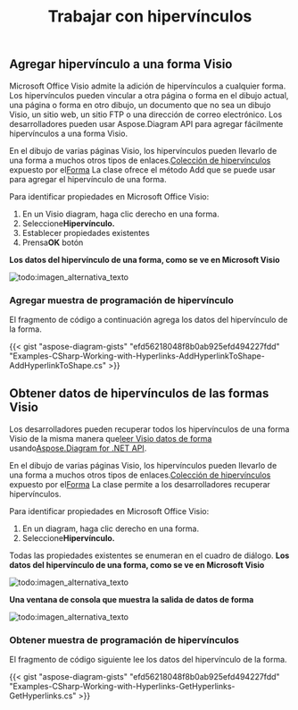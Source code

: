 ﻿---
title: Trabajar con hipervínculos
type: docs
weight: 160
url: /es/net/working-with-hyperlinks/
description: Esta sección explica cómo agregar u obtener un hipervínculo en una forma Visio con Aspose.Diagram.
---
## **Agregar hipervínculo a una forma Visio**
Microsoft Office Visio admite la adición de hipervínculos a cualquier forma. Los hipervínculos pueden vincular a otra página o forma en el dibujo actual, una página o forma en otro dibujo, un documento que no sea un dibujo Visio, un sitio web, un sitio FTP o una dirección de correo electrónico. Los desarrolladores pueden usar Aspose.Diagram API para agregar fácilmente hipervínculos a una forma Visio.

 En el dibujo de varias páginas Visio, los hipervínculos pueden llevarlo de una forma a muchos otros tipos de enlaces.[Colección de hipervínculos](http://www.aspose.com/api/net/diagram/aspose.diagram/hyperlinkcollection) expuesto por el[Forma](http://www.aspose.com/api/net/diagram/aspose.diagram/shape) La clase ofrece el método Add que se puede usar para agregar el hipervínculo de una forma.

Para identificar propiedades en Microsoft Office Visio:

1. En un Visio diagram, haga clic derecho en una forma.
1.  Seleccione**Hipervínculo.**
1. Establecer propiedades existentes
1.  Prensa**OK** botón

**Los datos del hipervínculo de una forma, como se ve en Microsoft Visio**

![todo:imagen_alternativa_texto](working-with-hyperlinks_1.png)
### **Agregar muestra de programación de hipervínculo**
El fragmento de código a continuación agrega los datos del hipervínculo de la forma.

{{< gist "aspose-diagram-gists" "efd56218048f8b0ab925efd494227fdd" "Examples-CSharp-Working-with-Hyperlinks-AddHyperlinkToShape-AddHyperlinkToShape.cs" >}}
## **Obtener datos de hipervínculos de las formas Visio**
Los desarrolladores pueden recuperar todos los hipervínculos de una forma Visio de la misma manera que[leer Visio datos de forma](https://docs.aspose.com/diagram/net/load-or-create-a-visio-drawing/) usando[Aspose.Diagram for .NET API](https://products.aspose.com/diagram/net/).

En el dibujo de varias páginas Visio, los hipervínculos pueden llevarlo de una forma a muchos otros tipos de enlaces.[Colección de hipervínculos](http://www.aspose.com/api/net/diagram/aspose.diagram/hyperlinkcollection) expuesto por el[Forma](http://www.aspose.com/api/net/diagram/aspose.diagram/shape) La clase permite a los desarrolladores recuperar hipervínculos.

Para identificar propiedades en Microsoft Office Visio:

1. En un diagram, haga clic derecho en una forma.
1.  Seleccione**Hipervínculo.**

Todas las propiedades existentes se enumeran en el cuadro de diálogo.
**Los datos del hipervínculo de una forma, como se ve en Microsoft Visio**

![todo:imagen_alternativa_texto](working-with-hyperlinks_1.png)

**Una ventana de consola que muestra la salida de datos de forma**

![todo:imagen_alternativa_texto](working-with-hyperlinks_3.png)
### **Obtener muestra de programación de hipervínculos**
El fragmento de código siguiente lee los datos del hipervínculo de la forma.

{{< gist "aspose-diagram-gists" "efd56218048f8b0ab925efd494227fdd" "Examples-CSharp-Working-with-Hyperlinks-GetHyperlinks-GetHyperlinks.cs" >}}
